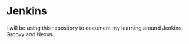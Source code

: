# Jenkins

I will be using this repository to document my learning around Jenkins, Groovy and Nexus. 

